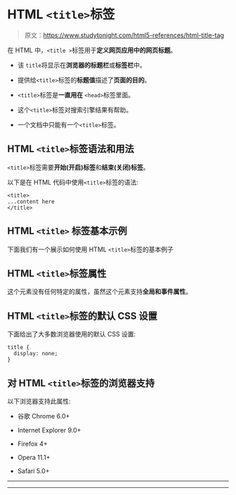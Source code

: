 # HTML `<title>`标签

> 原文：<https://www.studytonight.com/html5-references/html-title-tag>

在 HTML 中，`<title >`标签用于**定义网页应用中的网页标题**。

*   该 `title`将显示在**浏览器的标题栏**或**标签栏**中。

*   提供给`<title>`标签的**标题值**描述了**页面的目的**。

*   `<title>`标签是**一直用在** `<head>`标签里面。

*   这个`<title>`标签对搜索引擎结果有帮助。

*   一个文档中只能有一个`<title>`标签。

## HTML `<title>`标签语法和用法

`<title>`标签需要**开始(开启)标签**和**结束(关闭)标签**。

以下是在 HTML 代码中使用`<title>`标签的语法:

```
<title>
...content here
</title> 
```

## HTML `<title>` 标签基本示例

下面我们有一个展示如何使用 HTML `<title>`标签的基本例子

## HTML `<title>`标签属性

这个元素没有任何特定的属性，虽然这个元素支持**全局和事件属性**。

## HTML `<title>`标签的默认 CSS 设置

下面给出了大多数浏览器使用的默认 CSS 设置:

```
title {
  display: none;
}
```

## 对 HTML `<title>`标签的浏览器支持

以下浏览器支持此属性:

*   谷歌 Chrome 6.0+

*   Internet Explorer 9.0+

*   Firefox 4+

*   Opera 11.1+

*   Safari 5.0+

* * *

* * *